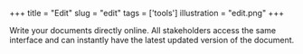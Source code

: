 +++
title           = "Edit"
slug            = "edit"
tags            = ['tools']
illustration    = "edit.png"
+++

Write your documents directly online. All stakeholders access the same interface and can instantly have the latest updated version of the document.